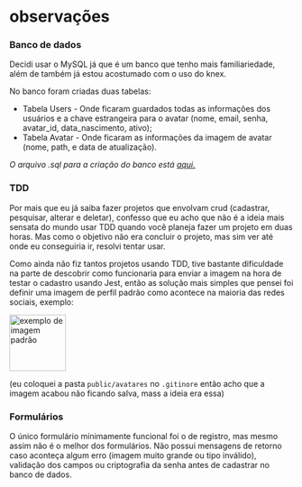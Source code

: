 # observações

### Banco de dados
Decidi usar o MySQL já que é um banco que tenho mais familiariedade, além de também já estou acostumado com o uso do knex.

No banco foram criadas duas tabelas:
- Tabela Users - Onde ficaram guardados todas as informações dos usuários e a chave estrangeira para o avatar (nome, email, senha, avatar_id, data_nascimento, ativo);
- Tabela Avatar - Onde ficaram as informações da imagem de avatar (nome, path, e data de atualização).

_O arquivo .sql para a criação do banco está <a href="https://github.com/Fuckners/entrevista/tree/main/src/database/criacao_banco_mysql.sql">aqui.</a>_

### TDD
Por mais que eu já saiba fazer projetos que envolvam crud (cadastrar, pesquisar, alterar e deletar), confesso que eu acho que não é a ideia mais sensata do mundo usar TDD quando você planeja fazer um projeto em duas horas. Mas como o objetivo não era concluir o projeto, mas sim ver até onde eu conseguiria ir, resolvi tentar usar.  

Como ainda não fiz tantos projetos usando TDD, tive bastante dificuldade na parte de descobrir como funcionaria para enviar a imagem na hora de testar o cadastro usando Jest, então as solução mais simples que pensei foi definir uma imagem de perfil padrão como acontece na maioria das redes sociais, exemplo:  

<img src="https://www.promoview.com.br/uploads/images/unnamed%2819%29.png" alt="exemplo de imagem padrão" width="100px" heigth="100px">  

(eu coloquei a pasta `public/avatares` no `.gitinore` então acho que a imagem acabou não ficando salva, mass a ideia era essa)

### Formulários
O único formulário mínimamente funcional foi o de registro, mas mesmo assim não é o melhor dos formulários. Não possui mensagens de retorno caso aconteça algum erro (imagem muito grande ou tipo inválido), validação dos campos ou criptografia da senha antes de cadastrar no banco de dados.

